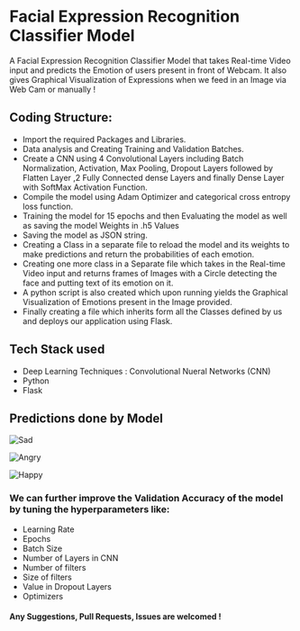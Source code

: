 # Facial Expression Recognition Classifier Model

A Facial Expression Recognition Classifier Model that takes
Real-time Video input and predicts the Emotion of users present in front of
Webcam. It also gives Graphical Visualization of Expressions when we feed in an
Image via Web Cam or manually !


## Coding Structure:

- Import the required Packages and Libraries.
- Data analysis and Creating Training and Validation Batches.
- Create a CNN using 4 Convolutional Layers including Batch Normalization,
Activation, Max Pooling, Dropout Layers followed by Flatten Layer ,2 Fully
Connected dense Layers and finally Dense Layer with SoftMax Activation
Function.
- Compile the model using Adam Optimizer and categorical cross entropy
loss function.
- Training the model for 15 epochs and then Evaluating the model as well as
saving the model Weights in .h5 Values
- Saving the model as JSON string.
- Creating a Class in a separate file to reload the model and its weights to
make predictions and return the probabilities of each emotion.
- Creating one more class in a Separate file which takes in the Real-time
Video input and returns frames of Images with a Circle detecting the face
and putting text of its emotion on it.
- A python script is also created which upon running yields the Graphical
Visualization of Emotions present in the Image provided.
- Finally creating a file which inherits form all the Classes defined by us and
deploys our application using Flask.


## Tech Stack used 
- Deep Learning Techniques : Convolutional Nueral Networks (CNN)
- Python
- Flask



## Predictions done by Model

![Sad](https://github.com/SanjayMarreddi/Facial-Expression-Recognition-Classifier-Model/blob/master/Final%20Project/Predictions/sad.png)

![Angry](https://github.com/SanjayMarreddi/Facial-Expression-Recognition-Classifier-Model/blob/master/Final%20Project/Predictions/angry.png)

![Happy](https://github.com/SanjayMarreddi/Facial-Expression-Recognition-Classifier-Model/blob/master/Final%20Project/Predictions/happy.png)





### We can further improve the Validation Accuracy of the model by tuning the hyperparameters like:
- Learning Rate
- Epochs
- Batch Size
- Number of Layers in CNN
- Number of filters
- Size of filters
- Value in Dropout Layers
- Optimizers

#### Any Suggestions, Pull Requests, Issues are welcomed !
